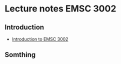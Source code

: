 # Lecture notes EMSC 3002

## Introduction

  - [Introduction to EMSC 3002](Lecture-1-Introduction) 

## Somthing

  <!-- - [2](Lecture_example_2) has a bit of information about the `reveal-md` slides  -->